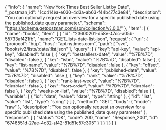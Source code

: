 {
  "info": {
    "name": "New York Times Best Seller List by Date",
    "_postman_id": "1cc4146a-e030-4d3a-ab63-f44b477c3e84",
    "description": "You can optionally request an overview for a specific published date using the published_date query parameter.",
    "schema": "https://schema.getpostman.com/json/collection/v2.0.0/"
  },
  "item": [
    {
      "name": "books",
      "item": [
        {
          "id": "23600201-d58e-47cc-a05b-55733af421fb",
          "name": "GET_lists-date-list-json",
          "request": {
            "url": {
              "protocol": "http",
              "host": "api.nytimes.com",
              "path": [
                "svc",
                "books/v2/lists/:date/:list.json"
              ],
              "query": [
                {
                  "key": "api-key",
                  "value": "api-key",
                  "disabled": false
                },
                {
                  "key": "bestsellers-date",
                  "value": "%7B%7D",
                  "disabled": false
                },
                {
                  "key": "isbn",
                  "value": "%7B%7D",
                  "disabled": false
                },
                {
                  "key": "list-name",
                  "value": "%7B%7D",
                  "disabled": false
                },
                {
                  "key": "offset",
                  "value": "%7B%7D",
                  "disabled": false
                },
                {
                  "key": "published-date",
                  "value": "%7B%7D",
                  "disabled": false
                },
                {
                  "key": "rank",
                  "value": "%7B%7D",
                  "disabled": false
                },
                {
                  "key": "rank-last-week",
                  "value": "%7B%7D",
                  "disabled": false
                },
                {
                  "key": "sort-order",
                  "value": "%7B%7D",
                  "disabled": false
                },
                {
                  "key": "weeks-on-list",
                  "value": "%7B%7D",
                  "disabled": false
                }
              ],
              "variable": [
                {
                  "id": "date",
                  "value": "date",
                  "type": "string"
                },
                {
                  "id": "list",
                  "value": "list",
                  "type": "string"
                }
              ]
            },
            "method": "GET",
            "body": {
              "mode": "raw"
            },
            "description": "You can optionally request an overview for a specific published date using the published_date query parameter"
          },
          "response": [
            {
              "status": "OK",
              "code": 200,
              "name": "Response_200",
              "id": "6746551d-27ae-4c32-af42-81d51c57c305"
            }
          ]
        }
      ]
    }
  ]
}